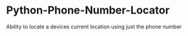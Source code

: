 # Python-Phone-Number-Locator
Ability to locate a devices current location using just the phone number
